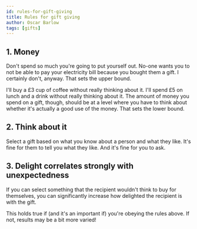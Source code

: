 ```yaml
---
id: rules-for-gift-giving
title: Rules for gift giving
author: Oscar Barlow
tags: [gifts]
---
```


## 1. Money
Don't spend so much you're going to put yourself out. No-one wants you to not be able to pay your electricity bill because you bought them a gift. I certainly don't, anyway. That sets the upper bound.

I'll buy a £3 cup of coffee without really thinking about it. I'll spend £5 on lunch and a drink without really thinking about it. The amount of money you spend on a gift, though, should be at a level where you have to think about whether it's actually a good use of the money. That sets the lower bound.

<!-- truncate -->

## 2. Think about it
Select a gift based on what you know about a person and what they like. It's fine for them to tell you what they like. And it's fine for you to ask.

## 3. Delight correlates strongly with unexpectedness
If you can select something that the recipient wouldn't think to buy for themselves, you can significantly increase how delighted the recipient is with the gift.

This holds true if (and it's an important if) you're obeying the rules above. If not, results may be a bit more varied!